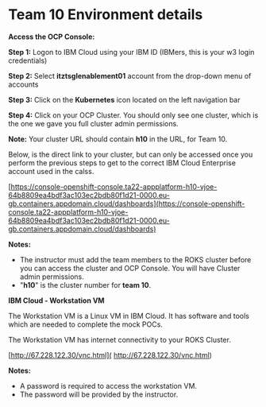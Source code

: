 # Team 10 Environment details


**Access the OCP Console:** 

**Step 1:** Logon to IBM Cloud using your IBM ID (IBMers, this is your w3 login credentials)

**Step 2:** Select **itztsglenablement01** account from the drop-down menu of accounts

**Step 3:** Click on the **Kubernetes** icon located on the left navigation bar

**Step 4:** Click on your OCP Cluster. You should only see one cluster, which is the one we gave you full cluster admin permissions. 

**Note:** Your cluster URL should contain **h10** in the URL, for Team 10. 

Below, is the direct link to your cluster, but can only be accessed once you perform the previous steps to get to the correct IBM Cloud Enterprise account used in the calss. 

 

[https://console-openshift-console.ta22-appplatform-h10-vjoe-64b8809ea4bdf3ac103ec2bdb80f1d21-0000.eu-gb.containers.appdomain.cloud/dashboards](https://console-openshift-console.ta22-appplatform-h10-vjoe-64b8809ea4bdf3ac103ec2bdb80f1d21-0000.eu-gb.containers.appdomain.cloud/dashboards)


  **Notes:** 
  
  - The instructor must add the team members to the ROKS cluster before you can access the cluster and OCP Console. You will have Cluster admin permissions.  
  - "**h10**" is the cluster number for **team 10**. 


**IBM Cloud - Workstation VM**

  The Workstation VM is a Linux VM in IBM Cloud. It has software and tools which are needed to complete the mock POCs. 
  
  The Workstation VM has internet connectivity to your ROKS Cluster. 
  
  [http://67.228.122.30/vnc.html]( http://67.228.122.30/vnc.html)

 
  **Notes:** 
  
  - A password is required to access the workstation VM. 
  - The password will be provided by the instructor.  

